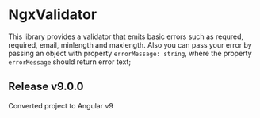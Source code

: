 # NgxValidator

This library provides a validator that emits basic errors such as requred, required, email, minlength and maxlength. 
Also you can pass your error by passing an object with property ``errorMessage: string``, where the property ``errorMessage`` should return error text;

## Release v9.0.0
Converted project to Angular v9

